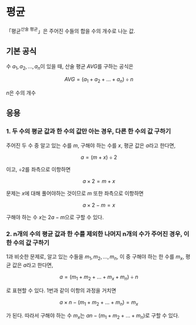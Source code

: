 평균
====
「평균<sup>산술 평균</sup>」은 주어진 수들의 합을 수의 개수로 나눈 값.

기본 공식
---------
수 $a_{1}, a_{2}, ..., a_{n}$이 있을 때, 산술 평균 $AVG$를 구하는 공식은  

$$AVG = (a_{1} + a_{2} + ... + a_{n}) \div n$$

$n$은 수의 개수

응용
----
### 1. 두 수의 평균 값과 한 수의 값만 아는 경우, 다른 한 수의 값 구하기
주어진 두 수 중 알고 있는 수를 $m$, 구해야 하는 수를 $x$, 평균 값은 $a$라고 한다면,  

$$a = (m + x) \div 2$$

이고, $\div 2$를 좌측으로 이항하면

$$a \times 2 = m + x$$

문제는 $x$에 대해 풀어야하는 것이므로 $m$ 또한 좌측으로 이항하면

$$a \times 2 - m = x$$

구해야 하는 수 $x$는 $2a - m$으로 구할 수 있다.


### 2. n개의 수의 평균 값과 한 수를 제외한 나머지 n개의 수가 주어진 경우, 이 한 수의 값 구하기
1과 비슷한 문제로, 알고 있는 수들을 $m_{1}, m_{2}, ..., m_{n}$, 이 중 구해야 하는 한 수를 $m_{x}$, 평균 값은 $a$라고 한다면,

$$a = (m_{1} + m_{2} + ... + m_{x} + m_{n}) \div n$$

로 표현할 수 있다. 1번과 같이 이항의 과정을 거치면

$$a \times n - (m_{1} + m_{2} + ... + m_{n}) = m_{x}$$

가 된다. 따라서 구해야 하는 수 $m_{x}$는 $an - (m_{1} + m_{2} + ... + m_{n})$로 구할 수 있다.